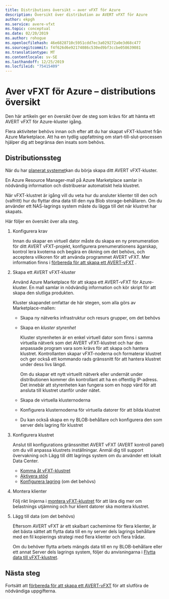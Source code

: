 ```yaml
---
title: Distributions översikt – aver vFXT för Azure
description: Översikt över distribution av AVERT vFXT för Azure
author: ekpgh
ms.service: avere-vfxt
ms.topic: conceptual
ms.date: 02/20/2019
ms.author: rohogue
ms.openlocfilehash: 46e6828710c5951cdd7ec3a029272a0e3d68c477
ms.sourcegitcommit: f4f626d6e92174086c530ed9bf3ccbe058639081
ms.translationtype: MT
ms.contentlocale: sv-SE
ms.lasthandoff: 12/25/2019
ms.locfileid: "75415409"
---
```

# <a name="avere-vfxt-for-azure---deployment-overview"></a>Aver vFXT för Azure – distributions översikt

Den här artikeln ger en översikt över de steg som krävs för att hämta ett AVERT vFXT för Azure-kluster igång.

Flera aktiviteter behövs innan och efter att du har skapat vFXT-klustret från Azure Marketplace. Att ha en tydlig uppfattning om start-till-slut-processen hjälper dig att begränsa den insats som behövs.

## <a name="deployment-steps"></a>Distributionssteg

När du har [planerat systemet](avere-vfxt-deploy-plan.md)kan du börja skapa ditt AVERT vFXT-kluster.

En Azure Resource Manager-mall på Azure Marketplace samlar in nödvändig information och distribuerar automatiskt hela klustret.

När vFXT-klustret är igång vill du veta hur du ansluter klienter till den och (valfritt) hur du flyttar dina data till den nya Blob storage-behållaren. Om du använder ett NAS-lagrings system måste du lägga till det när klustret har skapats.

Här följer en översikt över alla steg.

1. Konfigurera krav

   Innan du skapar en virtuell dator måste du skapa en ny prenumeration för ditt AVERT vFXT-projekt, konfigurera prenumerationens ägarskap, kontrol lera kvoterna och begära en ökning om det behövs, och acceptera villkoren för att använda programmet AVERT vFXT. Mer information finns i [förbereda för att skapa ett AVERT-vFXT](avere-vfxt-prereqs.md) .

1. Skapa ett AVERT vFXT-kluster

   Använd Azure Marketplace för att skapa ett AVERT-vFXT för Azure-kluster. En mall samlar in nödvändig information och kör skript för att skapa den slutliga produkten.

   Kluster skapandet omfattar de här stegen, som alla görs av Marketplace-mallen:

   * Skapa ny nätverks infrastruktur och resurs grupper, om det behövs
   * Skapa en *kluster styrenhet*  

     Kluster styrenheten är en enkel virtuell dator som finns i samma virtuella nätverk som det AVERT vFXT-klustret och har den anpassade program vara som krävs för att skapa och hantera klustret. Kontrollanten skapar vFXT-noderna och formaterar klustret och ger också ett kommando rads gränssnitt för att hantera klustret under dess livs längd.

     Om du skapar ett nytt virtuellt nätverk eller undernät under distributionen kommer din kontrollant att ha en offentlig IP-adress. Det innebär att styrenheten kan fungera som en hopp värd för att ansluta till klustret utanför under nätet.

   * Skapa de virtuella klusternoderna

   * Konfigurera klusternoderna för virtuella datorer för att bilda klustret

   * Du kan också skapa en ny BLOB-behållare och konfigurera den som server dels lagring för klustret

1. Konfigurera klustret

   Anslut till konfigurations gränssnittet AVERT vFXT (AVERT kontroll panel) om du vill anpassa klustrets inställningar. Anmäl dig till support övervakning och Lägg till ditt lagrings system om du använder ett lokalt Data Center.

   * [Komma åt vFXT-klustret](avere-vfxt-cluster-gui.md)
   * [Aktivera stöd](avere-vfxt-enable-support.md)
   * [Konfigurera lagring](avere-vfxt-add-storage.md) (om det behövs)

1. Montera klienter

   Följ rikt linjerna i [montera vFXT-klustret](avere-vfxt-mount-clients.md) för att lära dig mer om belastnings utjämning och hur klient datorer ska montera klustret.

1. Lägg till data (om det behövs)

   Eftersom AVERT vFXT är ett skalbart cacheminne för flera klienter, är det bästa sättet att flytta data till en ny server dels lagrings behållare med en fil kopierings strategi med flera klienter och flera trådar.
   
   Om du behöver flytta arbets mängds data till en ny BLOB-behållare eller ett annat Server dels lagrings system, följer du anvisningarna i [Flytta data till vFXT-klustret](avere-vfxt-data-ingest.md).

## <a name="next-steps"></a>Nästa steg

Fortsätt att [förbereda för att skapa ett AVERT-vFXT](avere-vfxt-prereqs.md) för att slutföra de nödvändiga uppgifterna.
